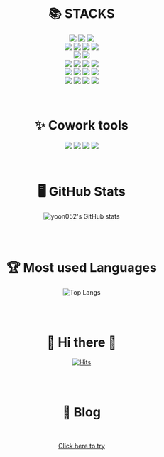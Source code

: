 <div align=center><h1>📚 STACKS</h1></div>

<div align=center>
  <img src="https://img.shields.io/badge/HTML5-E34F26?style=flat-plastic&logo=HTML5&logoColor=white"> 
  <img src="https://img.shields.io/badge/CSS3-1572B6?style=flat-plastic&logo=CSS3&logoColor=white">
  <img src="https://img.shields.io/badge/FontAwesome-528DD7?style=flat-plastic&logo=FontAwesome&logoColor=white">
  <br>
  
  <img src="https://img.shields.io/badge/Bootstrap-7952B3?style=flat-plastic&logo=Bootstrap&logoColor=white">
  <img src="https://img.shields.io/badge/jQuery-0769AD?style=flat-plastic&logo=jQuery&logoColor=white">
  <img src="https://img.shields.io/badge/JavaScript-F7DF1E?style=flat-plastic&logo=JavaScript&logoColor=black">
  <img src="https://img.shields.io/badge/TypeScript-3178C6?style=flat-plastic&logo=TypeScript&logoColor=white">
  <br>

  <img src="https://img.shields.io/badge/FireBase-FFCA28?style=flat-plastic&logo=FireBase&logoColor=white">
  <img src="https://img.shields.io/badge/MongoDB-47A248?style=flat-plastic&logo=MongoDB&logoColor=white">
  <br>

  <img src="https://img.shields.io/badge/React-61DAFB?style=flat-plastic&logo=react&logoColor=white">
  <img src="https://img.shields.io/badge/ReactQuery-FF4154?style=flat-plastic&logo=ReactQuery&logoColor=white">
  <img src="https://img.shields.io/badge/Node.js-339933?style=flat-plastic&logo=Node.js&logoColor=white">
  <img src="https://img.shields.io/badge/Express-000000?style=flat-plastic&logo=Express&logoColor=white">
  <br>

  <img src="https://img.shields.io/badge/Next.js-000000?style=flat-plastic&logo=Next.js&logoColor=white">
  <img src="https://img.shields.io/badge/Redux-764ABC?style=flat-plastic&logo=Redux&logoColor=white">
  <img src="https://img.shields.io/badge/Recoil-3578E5?style=flat-plastic&logo=Recoil&logoColor=white">
  <img src="https://img.shields.io/badge/CSSModules-000000?style=flat-plastic&logo=CSSModules&logoColor=white">
  <br>

  
  <img src="https://img.shields.io/badge/TailwindCSS-06B6D4?style=flat-plastic&logo=TailwindCSS&logoColor=white">
  <img src="https://img.shields.io/badge/Sanity-F03E2F?style=flat-plastic&logo=Sanity&logoColor=white">
  <img src="https://img.shields.io/badge/Vercel-000000?style=flat-plastic&logo=Vercel&logoColor=white">
  <img src="https://img.shields.io/badge/Git-F05032?style=flat-plastic&logo=Git&logoColor=white">
  <br>
</div>



</br>

<br>

<div align=center><h1>✨ Cowork tools</h1></div>

<div align=center>
  <img src="https://img.shields.io/badge/GitHub-181717?style=flat-plastic&logo=GitHub&logoColor=white">
  <img src="https://img.shields.io/badge/Notion-000000?style=flat-plastic&logo=Notion&logoColor=white">
  <img src="https://img.shields.io/badge/Slack-4A154B?style=flat-plastic&logo=Slack&logoColor=white">
  <img src="https://img.shields.io/badge/Trello-0052CC?style=flat-plastic&logo=Trello&logoColor=white">
</div>




<br>
<br>

<div align=center><h1>🖥 GitHub Stats</h1></div>



<div align="center">

![yoon052's GitHub stats](https://github-readme-stats-yoon052.vercel.app/api?username=yoon052&show_icons=true&theme=highcontrast)


</div>

</br>


<br>

<div align=center><h1>🏆 Most used Languages </h1></div>

<div align="center">

![Top Langs](https://github-readme-stats-yoon052.vercel.app/api/top-langs/?username=yoon052&layout=compact&theme=highcontrast)

</div>
</br>


<br>
<div align=center><h1>👋 Hi there 👋</h1></div>


<div align=center>
  
[![Hits](https://hits.seeyoufarm.com/api/count/incr/badge.svg?url=https%3A%2F%2Fgithub.com%2Fyoon052&count_bg=%2332E7F0&title_bg=%23555555&icon=github.svg&icon_color=%23E7E7E7&title=hits&edge_flat=false)](https://hits.seeyoufarm.com)

</div>
</br>


<br>


<div align=center><h1>🧪 Blog</h1></div>

<br>

<div align=center>

  [Click here to try](https://velog.io/@yoon052/series/)

</div>


  
</br>






<!--
**yoon052/yoon052** is a ✨ _special_ ✨ repository because its `README.md` (this file) appears on your GitHub profile.

Here are some ideas to get you started:

- 🔭 I’m currently working on ...
- 🌱 I’m currently learning ...
- 👯 I’m looking to collaborate on ...
- 🤔 I’m looking for help with ...
- 💬 Ask me about ...
- 📫 How to reach me: ...
- 😄 Pronouns: ...
- ⚡ Fun fact: ...
-->


                    
